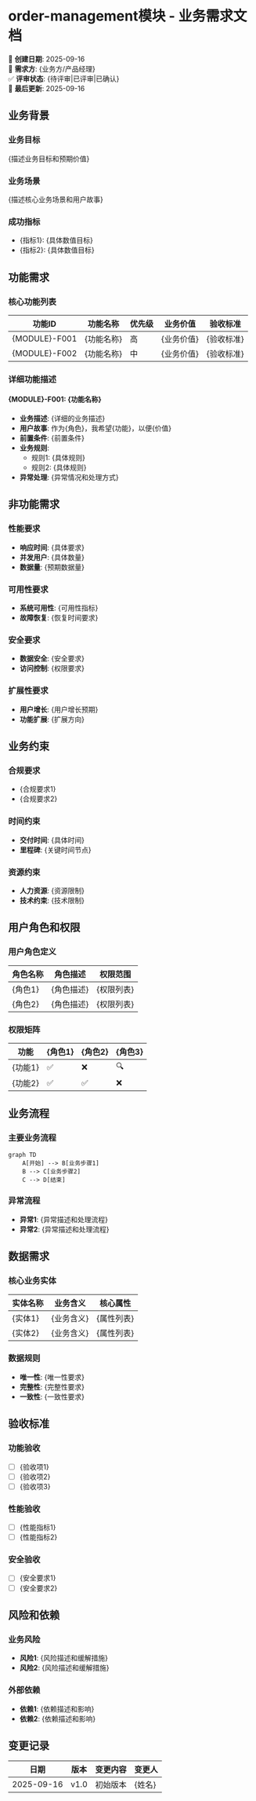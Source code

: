 <!--
文档说明：
- 内容：模块业务需求文档模板
- 作用：记录业务需求、功能规格、验收标准
- 使用方法：详细记录业务需求，不包含技术实现
-->

# order-management模块 - 业务需求文档

📅 **创建日期**: 2025-09-16  
👤 **需求方**: {业务方/产品经理}  
✅ **评审状态**: {待评审|已评审|已确认}  
🔄 **最后更新**: 2025-09-16  

## 业务背景

### 业务目标
{描述业务目标和预期价值}

### 业务场景
{描述核心业务场景和用户故事}

### 成功指标
- {指标1}: {具体数值目标}
- {指标2}: {具体数值目标}

## 功能需求

### 核心功能列表
| 功能ID | 功能名称 | 优先级 | 业务价值 | 验收标准 |
|--------|----------|--------|----------|----------|
| {MODULE}-F001 | {功能名称} | 高 | {业务价值} | {验收标准} |
| {MODULE}-F002 | {功能名称} | 中 | {业务价值} | {验收标准} |

### 详细功能描述

#### {MODULE}-F001: {功能名称}
- **业务描述**: {详细的业务描述}
- **用户故事**: 作为{角色}，我希望{功能}，以便{价值}
- **前置条件**: {前置条件}
- **业务规则**: 
  - 规则1: {具体规则}
  - 规则2: {具体规则}
- **异常处理**: {异常情况和处理方式}

## 非功能需求

### 性能要求
- **响应时间**: {具体要求}
- **并发用户**: {具体数量}
- **数据量**: {预期数据量}

### 可用性要求
- **系统可用性**: {可用性指标}
- **故障恢复**: {恢复时间要求}

### 安全要求
- **数据安全**: {安全要求}
- **访问控制**: {权限要求}

### 扩展性要求
- **用户增长**: {用户增长预期}
- **功能扩展**: {扩展方向}

## 业务约束

### 合规要求
- {合规要求1}
- {合规要求2}

### 时间约束
- **交付时间**: {具体时间}
- **里程碑**: {关键时间节点}

### 资源约束
- **人力资源**: {资源限制}
- **技术约束**: {技术限制}

## 用户角色和权限

### 用户角色定义
| 角色名称 | 角色描述 | 权限范围 |
|----------|----------|----------|
| {角色1} | {角色描述} | {权限列表} |
| {角色2} | {角色描述} | {权限列表} |

### 权限矩阵
| 功能 | {角色1} | {角色2} | {角色3} |
|------|---------|---------|---------|
| {功能1} | ✅ | ❌ | 🔍 |
| {功能2} | ✅ | ✅ | ❌ |

## 业务流程

### 主要业务流程
```mermaid
graph TD
    A[开始] --> B[业务步骤1]
    B --> C[业务步骤2]
    C --> D[结束]
```

### 异常流程
- **异常1**: {异常描述和处理流程}
- **异常2**: {异常描述和处理流程}

## 数据需求

### 核心业务实体
| 实体名称 | 业务含义 | 核心属性 |
|----------|----------|----------|
| {实体1} | {业务含义} | {属性列表} |
| {实体2} | {业务含义} | {属性列表} |

### 数据规则
- **唯一性**: {唯一性要求}
- **完整性**: {完整性要求}
- **一致性**: {一致性要求}

## 验收标准

### 功能验收
- [ ] {验收项1}
- [ ] {验收项2}
- [ ] {验收项3}

### 性能验收
- [ ] {性能指标1}
- [ ] {性能指标2}

### 安全验收
- [ ] {安全要求1}
- [ ] {安全要求2}

## 风险和依赖

### 业务风险
- **风险1**: {风险描述和缓解措施}
- **风险2**: {风险描述和缓解措施}

### 外部依赖
- **依赖1**: {依赖描述和影响}
- **依赖2**: {依赖描述和影响}

## 变更记录

| 日期 | 版本 | 变更内容 | 变更人 |
|------|------|----------|--------|
| 2025-09-16 | v1.0 | 初始版本 | {姓名} |
